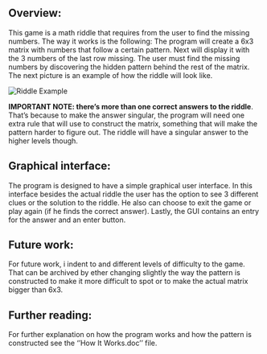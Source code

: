 ## Overview: 

This game is a math riddle that requires from the user to find the missing numbers. The 
way it works is the following: The program will create a 6x3 matrix with numbers that follow 
a certain pattern. Next will display it with the 3 numbers of the last row missing. The user 
must find the missing numbers by discovering the hidden pattern behind the rest of the 
matrix. The next picture is an example of how the riddle will look like.

![Riddle Example](https://octodex.github.com/images/yaktocat.png)

**IMPORTANT NOTE: there’s more than one correct answers to the riddle**. That’s because to 
make the answer singular, the program will need one extra rule that will use to construct the 
matrix, something that will make the pattern harder to figure out. The riddle will have a 
singular answer to the higher levels though.


## Graphical interface:
  The program is designed to have a simple graphical user interface. In this interface besides 
the actual riddle the user has the option to see 3 different clues or the solution to the riddle. 
He also can choose to exit the game or play again (if he finds the correct answer). Lastly, the 
GUI contains an entry for the answer and an enter button. 
 
 
 ## Future work:
  For future work, i indent to and different levels of difficulty to the game. That can be 
archived by ether changing slightly the way the pattern is constructed to make it more 
difficult to spot or to make the actual matrix bigger than 6x3.
    
    
 ## Further reading:
  For further explanation on how the program works and how the pattern is constructed see 
the ‘’How It Works.doc’’ file.
